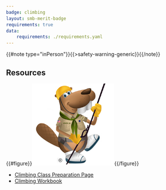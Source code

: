 ```yaml
---
badge: climbing
layout: smb-merit-badge
requirements: true
data:
    requirements: ./requirements.yaml
---
```


{{#note type="inPerson"}}{{>safety-warning-generic}}{{/note}}

## Resources

{{#figure}}<img src="climbing-bucky.jpg" class="W(100%)" />{{/figure}}
* [Climbing Class Preparation Page](climbing-cpp.pdf)
* [Climbing Workbook](climbing-workbook.pdf)
